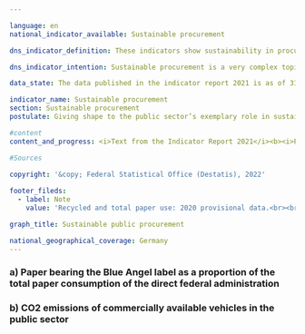 ```yaml
---

language: en    
national_indicator_available: Sustainable procurement    

dns_indicator_definition: These indicators show sustainability in procurement through the examples of paper and the CO2 emissions of motor vehicles. Each is depicted as an index using 2015 as its base year.<br>Indicator 12.3.a measures what proportion of total paper procured for the direct federal administration is certified with the Blue Angel ecolabel.<br>Indicator 12.3.b shows the CO2 emissions of publicly owned vehicles in relation to the distances they travel.    

dns_indicator_intention: Sustainable procurement is a very complex topic. Product-specific indicators are examined here as examples. While the proportion of paper bearing the Blue Angel ecolabel is supposed to reach 95% of the direct federal administration’s total paper use by 2020, the ratio of CO2 emissions to distance travelled is supposed to continue sinking. The public sector accounts for a considerable share of demand for products and services. It is therefore aimed that establishing sustainable development as a guiding principle of public procurement and reinforcing sustainability criteria within public procurement will serve as a lever to increase provision of sustainable products. The German Government’s aim is to strengthen sustainability across public procurement generally.    

data_state: The data published in the indicator report 2021 is as of 31.12.2020. The data shown on the DNS-Online-Platform is updated regularly, so that more current data may be available online than published in the indicator report 2021.    

indicator_name: Sustainable procurement    
section: Sustainable procurement    
postulate: Giving shape to the public sector’s exemplary role in sustainable procurement    

#content     
content_and_progress: <i>Text from the Indicator Report 2021</i><b><i>Paper with Blue Angel certification as a proportion of the direct federal administration’s total paper consumption</i></b><br>The data used to calculate the proportion of Blue Angel-certified paper in the direct federal administration’s total paper consumption are collated through the monitoring of the Programme of Sustainability Measures being conducted by the Federal Chancellery and supported by the Centre of Excellence for Sustainable Procurement at the Procurement Office of the Federal Ministry of the Interior. The Blue Angel is an ecolabel for environmentally friendly products and services. When awarded to paper, it means that 100% of the paper fibres were recovered from wastepaper and that no harmful chemicals or bleaching agents were used in the production process.<br>According to the preliminary data, the proportion of Blue Angel-certified paper rose by around 104% between 2015 and 2019. In 2015, 45% of all the paper used by the direct federal administration bore the Blue Angel label; that figure had risen to 92% by 2019. This equates to an increase of 104.1% (or an index value of 204.1). The indicator is thus in line with the target set in the Programme of Sustainability Measures to raise the use of paper with the Blue Angel label to 95% by 2020. Total paper consumption, after rising by 11.5% to 993.4 million sheets of paper in 2016, shrank again in 2019, according to the (provisional) data, resulting in a 13.6% reduction in total paper consumption between 2015 and 2019.<br>When comparing the data over time, it should be noted that there was a change in methodology in 2018 regarding the definition of paper. Since the 2018 reporting year, only non-coloured A4-sized printer and copier paper has been included in the data. The reduction in total paper use can in part be traced to this methodological change.<br>More generally, it should be noted that the use of Blue Angel-certified paper has limited relevance in terms of sustainable procurement overall, as paper accounts for a small proportion of the total financial volumes involved in procurement for the public sector.<br><b><i>CO2 emissions of motor vehicles Of the public sector milage</i></b><br>The data on publicly owned vehicles are provided by the environmental economic accounts compiled by the Federal Statistical Office using the TREMOD (Transport Emissions Estimation Model) database at the Institute for Energy and Environmental Research. The public sector comprises the federal government, the Länder and municipalities, the police, the Federal Border Police and the fire services.<br>Because of the small number of data points and a methodological change affecting the TREMOD database in 2016, it is not possible to assess the trend. The definitions of vehicles have been modified, which is reflected in the data on vehicle fleets. There have also been alterations in the outcomes for distance travelled, energy consumed and emissions in the environmental economic accounts.<br>If, instead of looking at publicly owned vehicles, one focuses on vehicles owned by the direct federal administration, average CO2 emissions amounted to 203.3 grams per kilometre travelled in 2019. There was a methodological change in the statistics of the Federal Environment Agency as well.<br>The direct federal administration encompasses federal government’s own central and subordinate authorities, which are legally dependent. The data on CO2 emissions per kilometre travelled for vehicles owned by the direct federal administration are provided by Federal Environment Agency. <br>As for the data on publicly owned vehicles, the direct federal administration figures count all passenger vehicles weighing up to 3.5 tonnes but not light commercial vehicles within that class. Between 2015 and 2017, the proportion of vehicles newly acquired for the direct federal administration that produced emissions lower than 50 grams per kilometre rose from 2.6% to 4.1% of all newly purchased vehicles. That share f    

#Sources    
    
copyright: '&copy; Federal Statistical Office (Destatis), 2022'    

footer_fileds:
  - label: Note
    value: 'Recycled and total paper use: 2020 provisional data.<br><br>Change in methodology (CO&#8322; emissions: 2017; paper use: 2018) – data not directly comparable<br><br>Data based on a special evaluation.'    

graph_title: Sustainable public procurement    

national_geographical_coverage: Germany    
---
```



<div>
  <div class="my-header">
    <h3>a) Paper bearing the Blue Angel label as a proportion of the total paper consumption of the direct federal administration
      </a>
    </h3>
  </div>
  <div class="my-header-note">
  </div>
</div>
<div>
  <div class="my-header">
    <h3>b) CO2 emissions of commercially available vehicles in the public sector
      </a>
    </h3>
  </div>
  <div class="my-header-note">
  </div>
</div>